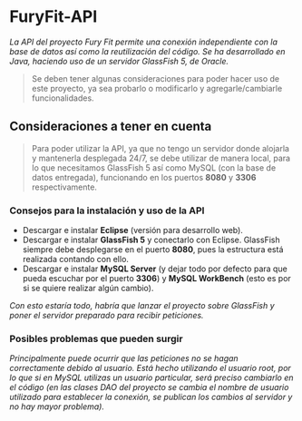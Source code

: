 # FuryFit-API
_La API del proyecto Fury Fit permite una conexión independiente con la base de datos así como la reutilización del código._
_Se ha desarrollado en Java, haciendo uso de un servidor GlassFish 5, de Oracle._

> Se deben tener algunas consideraciones para poder hacer uso de este proyecto, ya sea probarlo o modificarlo y agregarle/cambiarle funcionalidades.

## Consideraciones a tener en cuenta
> Para poder utilizar la API, ya que no tengo un servidor donde alojarla y mantenerla desplegada 24/7, se debe utilizar de manera local, para lo que necesitamos GlassFish 5 así como MySQL (con la base de datos entregada), funcionando en los puertos **8080** y **3306** respectivamente.

### Consejos para la instalación y uso de la API
* Descargar e instalar **Eclipse** (versión para desarrollo web).
* Descargar e instalar **GlassFish 5** y conectarlo con Eclipse. GlassFish siempre debe desplegarse en el puerto **8080**, pues la estructura está realizada contando con ello.
* Descargar e instalar **MySQL Server** (y dejar todo por defecto para que pueda escuchar por el puerto **3306**) y **MySQL WorkBench** (esto es por si se quiere realizar algún cambio).

_Con esto estaría todo, habría que lanzar el proyecto sobre GlassFish y poner el servidor preparado para recibir peticiones._

### Posibles problemas que pueden surgir
_Principalmente puede ocurrir que las peticiones no se hagan correctamente debido al usuario. Está hecho utilizando el usuario root, por lo que si en MySQL utilizas un usuario particular, será preciso cambiarlo en el código (en las clases DAO del proyecto se cambia el nombre de usuario utilizado para establecer la conexión, se publican los cambios al servidor y no hay mayor problema)._
